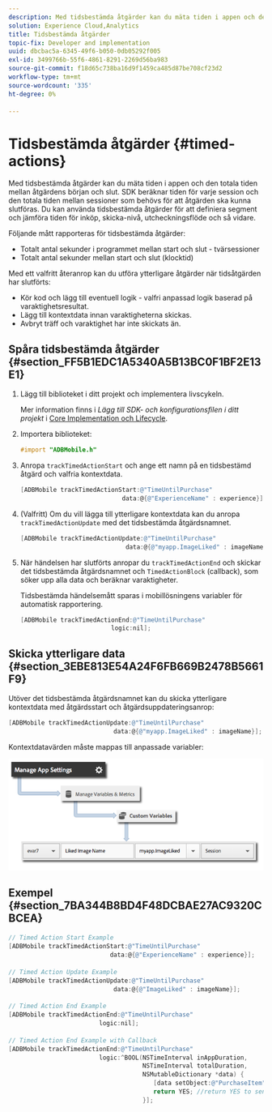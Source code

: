 ```yaml
---
description: Med tidsbestämda åtgärder kan du mäta tiden i appen och den totala tiden mellan åtgärdens början och slut. SDK beräknar tiden för varje session och den totala tiden mellan sessioner som behövs för att åtgärden ska kunna slutföras. Du kan använda tidsbestämda åtgärder för att definiera segment och jämföra tiden för inköp, skicka-nivå, utcheckningsflöde och så vidare.
solution: Experience Cloud,Analytics
title: Tidsbestämda åtgärder
topic-fix: Developer and implementation
uuid: dbcbac5a-6345-49f6-b050-0db05292f005
exl-id: 3499766b-55f6-4861-8291-2269d56ba983
source-git-commit: f18d65c738ba16d9f1459ca485d87be708cf23d2
workflow-type: tm+mt
source-wordcount: '335'
ht-degree: 0%

---
```


# Tidsbestämda åtgärder {#timed-actions}

Med tidsbestämda åtgärder kan du mäta tiden i appen och den totala tiden mellan åtgärdens början och slut. SDK beräknar tiden för varje session och den totala tiden mellan sessioner som behövs för att åtgärden ska kunna slutföras. Du kan använda tidsbestämda åtgärder för att definiera segment och jämföra tiden för inköp, skicka-nivå, utcheckningsflöde och så vidare.

Följande mått rapporteras för tidsbestämda åtgärder:

* Totalt antal sekunder i programmet mellan start och slut - tvärsessioner
* Totalt antal sekunder mellan start och slut (klocktid)

Med ett valfritt återanrop kan du utföra ytterligare åtgärder när tidsåtgärden har slutförts:

* Kör kod och lägg till eventuell logik - valfri anpassad logik baserad på varaktighetsresultat.
* Lägg till kontextdata innan varaktigheterna skickas.
* Avbryt träff och varaktighet har inte skickats än.

## Spåra tidsbestämda åtgärder {#section_FF5B1EDC1A5340A5B13BC0F1BF2E13E1}

1. Lägg till biblioteket i ditt projekt och implementera livscykeln.

   Mer information finns i *Lägg till SDK- och konfigurationsfilen i ditt projekt* i [Core Implementation och Lifecycle](/help/ios/getting-started/dev-qs.md).
1. Importera biblioteket:

   ```objective-c
   #import "ADBMobile.h"
   ```

1. Anropa `trackTimedActionStart` och ange ett namn på en tidsbestämd åtgärd och valfria kontextdata.

   ```objective-c
   [ADBMobile trackTimedActionStart:@"TimeUntilPurchase"  
                               data:@{@"ExperienceName" : experience}];
   ```

1. (Valfritt) Om du vill lägga till ytterligare kontextdata kan du anropa `trackTimedActionUpdate` med det tidsbestämda åtgärdsnamnet.

   ```objective-c
   [ADBMobile trackTimedActionUpdate:@"TimeUntilPurchase"  
                                data:@{@"myapp.ImageLiked" : imageName}];
   ```

1. När händelsen har slutförts anropar du `trackTimedActionEnd` och skickar det tidsbestämda åtgärdsnamnet och `TimedActionBlock` (callback), som söker upp alla data och beräknar varaktigheter.

   Tidsbestämda händelsemått sparas i mobillösningens variabler för automatisk rapportering.

   ```objective-c
   [ADBMobile trackTimedActionEnd:@"TimeUntilPurchase"  
                            logic:nil];
   ```

## Skicka ytterligare data {#section_3EBE813E54A24F6FB669B2478B5661F9}

Utöver det tidsbestämda åtgärdsnamnet kan du skicka ytterligare kontextdata med åtgärdsstart och åtgärdsuppdateringsanrop:

```objective-c
[ADBMobile trackTimedActionUpdate:@"TimeUntilPurchase"  
                             data:@{@"myapp.ImageLiked" : imageName}];
```

Kontextdatavärden måste mappas till anpassade variabler:

![](assets/map-variable-context-ltv.png)

## Exempel {#section_7BA344B8BD4F48DCBAE27AC9320CBCEA}

```objective-c
// Timed Action Start Example 
[ADBMobile trackTimedActionStart:@"TimeUntilPurchase"  
                            data:@{@"ExperienceName" : experience}];

// Timed Action Update Example 
[ADBMobile trackTimedActionUpdate:@"TimeUntilPurchase"  
                             data:@{@"ImageLiked" : imageName}];

// Timed Action End Example 
[ADBMobile trackTimedActionEnd:@"TimeUntilPurchase"  
                         logic:nil]; 
 
// Timed Action End Example with Callback 
[ADBMobile trackTimedActionEnd:@"TimeUntilPurchase"  
                         logic:^BOOL(NSTimeInterval inAppDuration,  
                                     NSTimeInterval totalDuration,  
                                     NSMutableDictionary *data) { 
                                        [data setObject:@"PurchaseItem" forKey:@"Item453"]; 
                                        return YES; //return YES to send the hit, NO to cancel 
                                     }];
```
